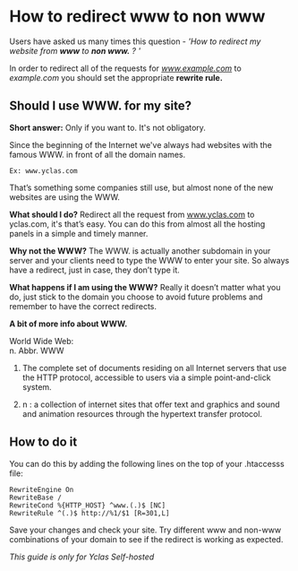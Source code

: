 # How to redirect www to non www


Users have asked us many times this question - *'How to redirect my website from **www** to **non www.** ? '*

 In order to redirect all of the requests for  _www.example.com_  to  _example.com_  you should set the appropriate **rewrite rule.**

## Should I use WWW. for my site?

**Short answer:**  Only if you want to. It's not obligatory.

Since the beginning of the Internet we've always had websites with the famous WWW. in front of all the domain names.

`Ex: www.yclas.com`

That’s something some companies still use, but almost none of the new websites are using the WWW.

**What should I do?**  Redirect all the request from www.yclas.com to yclas.com, it's that’s easy. You can do this from almost all the hosting panels in a simple and timely manner.

**Why not the WWW?**  The WWW. is actually another subdomain in your server and your clients need to type the WWW to enter your site. So always have a redirect, just in case, they don’t type it.

**What happens if I am using the WWW?**  Really it doesn’t matter what you do, just stick to the domain you choose to avoid future problems and remember to have the correct redirects.

**A bit of more info about WWW.**

World Wide Web:  
n. Abbr. WWW

1) The complete set of documents residing on all Internet servers that use the HTTP protocol, accessible to users via a simple point-and-click system.

2) n : a collection of internet sites that offer text and graphics and sound and animation resources through the hypertext transfer protocol.

## How to do it

You can do this by adding the following lines on the top of your .htaccesss file:

```
RewriteEngine On
RewriteBase /
RewriteCond %{HTTP_HOST} ^www.(.)$ [NC]
RewriteRule ^(.)$ http://%1/$1 [R=301,L]

```

Save your changes and check your site. Try different www and non-www combinations of your domain to see if the redirect is working as expected.


*This guide is only for Yclas Self-hosted*
